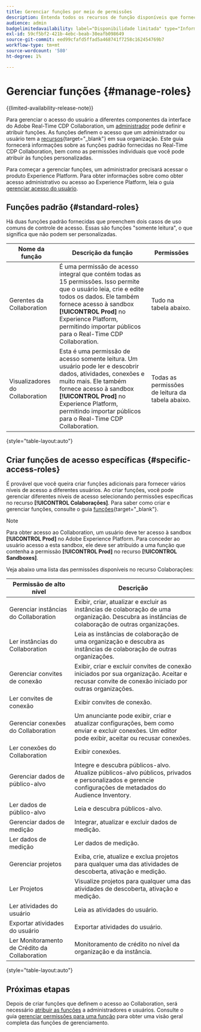 ```yaml
---
title: Gerenciar funções por meio de permissões
description: Entenda todos os recursos de função disponíveis que fornecem acesso a diferentes componentes na interface do Real-Time CDP Collaboration.
audience: admin
badgelimitedavailability: label="Disponibilidade limitada" type="Informative" url="https://helpx.adobe.com/br/legal/product-descriptions/real-time-customer-data-platform-collaboration.html newtab=true"
exl-id: 59cf5bf2-421b-4ebc-beab-30eafb098649
source-git-commit: eed99cfafd5ffad5a468741f7258c162454769b7
workflow-type: tm+mt
source-wordcount: '580'
ht-degree: 1%

---
```


# Gerenciar funções {#manage-roles}

{{limited-availability-release-note}}

Para gerenciar o acesso do usuário a diferentes componentes da interface do Adobe Real-Time CDP Collaboration, um [administrador](./manage-user-access.md#system-admin-gain-access) pode definir e atribuir funções. As funções definem o acesso que um administrador ou usuário tem a [recursos](https://experienceleague.adobe.com/pt-br/docs/experience-platform/access-control/home#permissions){target="_blank"} em sua organização. Este guia fornecerá informações sobre as funções padrão fornecidas no Real-Time CDP Collaboration, bem como as permissões individuais que você pode atribuir às funções personalizadas.

Para começar a gerenciar funções, um administrador precisará acessar o produto Experience Platform. Para obter informações sobre como obter acesso administrativo ou acesso ao Experience Platform, leia o guia [gerenciar acesso do usuário](./manage-user-access.md#manage-user-access-through-permissions).

## Funções padrão {#standard-roles}

Há duas funções padrão fornecidas que preenchem dois casos de uso comuns de controle de acesso. Essas são funções &quot;somente leitura&quot;, o que significa que não podem ser personalizadas.

| Nome da função | Descrição da função | Permissões |
| --- | --- | --- | 
| Gerentes da Collaboration | É uma permissão de acesso integral que contém todas as 15 permissões. Isso permite que o usuário leia, crie e edite todos os dados. Ele também fornece acesso à sandbox **[!UICONTROL Prod]** no Experience Platform, permitindo importar públicos para o Real-Time CDP Collaboration. | Tudo na tabela abaixo. |
| Visualizadores do Collaboration | Esta é uma permissão de acesso somente leitura. Um usuário pode ler e descobrir dados, atividades, conexões e muito mais. Ele também fornece acesso à sandbox **[!UICONTROL Prod]** no Experience Platform, permitindo importar públicos para o Real-Time CDP Collaboration. | Todas as permissões de leitura da tabela abaixo. |

{style="table-layout:auto"}

## Criar funções de acesso específicas {#specific-access-roles}

É provável que você queira criar funções adicionais para fornecer vários níveis de acesso a diferentes usuários. Ao criar funções, você pode gerenciar diferentes níveis de acesso selecionando permissões específicas no recurso **[!UICONTROL Colaborações]**. Para saber como criar e gerenciar funções, consulte o guia [funções](https://experienceleague.adobe.com/pt-br/docs/experience-platform/access-control/abac/permissions-ui/roles#create-new-role){target="_blank"}.

>[!NOTE]
> Para obter acesso ao Collaboration, um usuário deve ter acesso à sandbox **[!UICONTROL Prod]** no Adobe Experience Platform. Para conceder ao usuário acesso a esta sandbox, ele deve ser atribuído a uma função que contenha a permissão **[!UICONTROL Prod]** no recurso **[!UICONTROL Sandboxes]**.

Veja abaixo uma lista das permissões disponíveis no recurso Colaborações:

| Permissão de alto nível | Descrição |
| --- | --- |
| Gerenciar instâncias do Collaboration | Exibir, criar, atualizar e excluir as instâncias de colaboração de uma organização. Descubra as instâncias de colaboração de outras organizações. |
| Ler instâncias do Collaboration | Leia as instâncias de colaboração de uma organização e descubra as instâncias de colaboração de outras organizações. |
| Gerenciar convites de conexão | Exibir, criar e excluir convites de conexão iniciados por sua organização. Aceitar e recusar convite de conexão iniciado por outras organizações. |
| Ler convites de conexão | Exibir convites de conexão. |
| Gerenciar conexões do Collaboration | Um anunciante pode exibir, criar e atualizar configurações, bem como enviar e excluir conexões. Um editor pode exibir, aceitar ou recusar conexões. |
| Ler conexões do Collaboration | Exibir conexões. |
| Gerenciar dados de público-alvo | Integre e descubra públicos-alvo. Atualize públicos-alvo públicos, privados e personalizados e gerencie configurações de metadados do Audience Inventory. |
| Ler dados de público-alvo | Leia e descubra públicos-alvo. |
| Gerenciar dados de medição | Integrar, atualizar e excluir dados de medição. |
| Ler dados de medição | Ler dados de medição. |
| Gerenciar projetos | Exiba, crie, atualize e exclua projetos para qualquer uma das atividades de descoberta, ativação e medição. |
| Ler Projetos | Visualize projetos para qualquer uma das atividades de descoberta, ativação e medição. |
| Ler atividades do usuário | Leia as atividades do usuário. |
| Exportar atividades do usuário | Exportar atividades do usuário. |
| Ler Monitoramento de Crédito da Collaboration | Monitoramento de crédito no nível da organização e da instância. |

{style="table-layout:auto"}

## Próximas etapas

Depois de criar funções que definem o acesso ao Collaboration, será necessário [atribuir as funções](./manage-user-access.md#assign-a-role) a administradores e usuários. Consulte o guia [gerenciar permissões para uma função](https://experienceleague.adobe.com/pt-br/docs/experience-platform/access-control/abac/permissions-ui/permissions) para obter uma visão geral completa das funções de gerenciamento.
